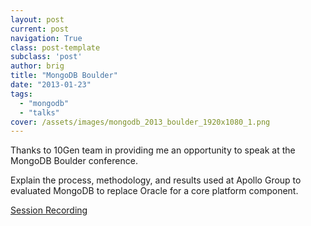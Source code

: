 ```yaml
---
layout: post
current: post
navigation: True
class: post-template
subclass: 'post'
author: brig
title: "MongoDB Boulder"
date: "2013-01-23"
tags:
  - "mongodb"
  - "talks"
cover: /assets/images/mongodb_2013_boulder_1920x1080_1.png
---
```


Thanks to 10Gen team in providing me an opportunity to speak at the MongoDB Boulder conference.

Explain the process, methodology, and results used at Apollo Group to evaluated MongoDB to replace Oracle for a core platform component.

[Session Recording](https://player.vimeo.com/video/293388068?autoplay=0 "How We Evaluated MongoDB as a Relational Database Replacement")

<!--
<iframe class="vimeo-iframe" src="https://player.vimeo.com/video/293388068?autoplay=0" frameborder="0" webkitallowfullscreen="true" mozallowfullscreen="true" allowfullscreen="true" width="100%" height="600px"></iframe> -->
